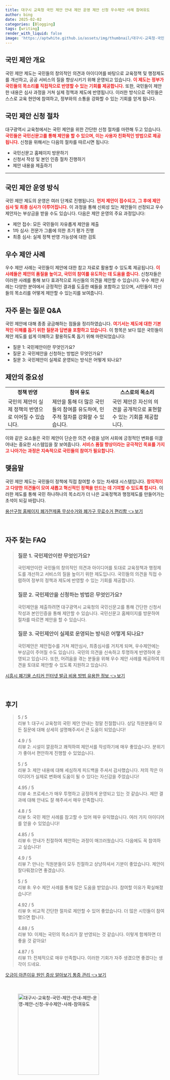 ```yaml
---
title: 대구시 교육청 국민 제안 안내 제안 운영 제안 신청 우수제안 사례 참여유도
author: bing
date: 2025-02-02
categories: [Blogging]
tags: [writing]
render_with_liquid: false
image: 'https://aptwhite.github.io/assets/img/thumbnail/대구시-교육청-국민-제안-안내-제안-운영-제안-신청-우수제안-사례-참여유도.webp'
---
```



<h2 id='국민 제안 개요'>국민 제안 개요</h2>

<p>국민 제안 제도는 국민들의 창의적인 의견과 아이디어를 바탕으로 교육정책 및 행정제도를 개선하고, 공공 서비스의 질을 향상시키기 위해 운영되고 있습니다. <b><span style="color: #ee2323;">이 제도는 정부가 국민들의 목소리를 직접적으로 반영할 수 있는 기회를 제공합니다.</span></b> 또한, 국민들이 제안한 내용은 심사 과정을 거쳐 실제 정책과 제도에 반영됩니다. 이러한 방식으로 국민들은 스스로 교육 현안에 참여하고, 정부와의 소통을 강화할 수 있는 기회를 얻게 됩니다.</p>

<h2 id='국민 제안 신청 절차'>국민 제안 신청 절차</h2>

<p>대구광역시 교육청에서는 국민 제안을 위한 간단한 신청 절차를 마련해 두고 있습니다. <b><span style="color: #ee2323;">국민들은 국민신문고를 통해 제안을 할 수 있으며, 이는 사용자 친화적인 방법으로 제공됩니다.</span></b> 신청을 위해서는 다음의 절차를 따르시면 됩니다:</p>

<ul>
    <li>국민신문고 홈페이지 방문하기</li>
    <li>신청서 작성 및 본인 인증 절차 진행하기</li>
    <li>제안 내용을 제출하기</li>
</ul>

<hr />

<h2 id='국민 제안 운영 방식'>국민 제안 운영 방식</h2>

<p>국민 제안 제도의 운영은 여러 단계로 진행됩니다. <b><span style="color: #ee2323;">먼저 제안이 접수되고, 그 후에 제안 심사 및 최종 심사가 이루어집니다.</span></b> 이 과정을 통해 신뢰성 있는 제안들이 선정되고 우수 제안자는 부상금을 받을 수도 있습니다. 다음은 제안 운영의 주요 과정입니다:</p>

<ul>
    <li>제안 접수: 모든 국민들이 자유롭게 제안을 제출</li>
    <li>1차 심사: 전문가 그룹에 의한 초기 평가 진행</li>
    <li>최종 심사: 실제 정책 반영 가능성에 대한 검토</li>
</ul>

<h2 id='우수 제안 사례'>우수 제안 사례</h2>

<p>우수 제안 사례는 국민들이 제안에 대한 참고 자료로 활용할 수 있도록 제공됩니다. <b><span style="color: #ee2323;">이 사례들은 제안의 품질을 높이고, 국민의 참여를 유도하는 데 도움을 줍니다.</span></b> 신청자들은 이러한 사례를 통해 보다 효과적으로 자신들의 의견을 제안할 수 있습니다. 우수 제안 사례는 다양한 분야에서 긍정적인 결과를 도출한 예들을 포함하고 있으며, 시민들이 자신들의 목소리를 어떻게 제안할 수 있는지를 보여줍니다.</p>

<h2 id='FAQ'>자주 묻는 질문 Q&A</h2>

<p>국민 제안에 대해 종종 궁금해하는 점들을 정리하였습니다. <b><span style="color: #ee2323;">여기서는 제도에 대한 기본적인 이해를 돕기 위한 질문과 답변을 포함하고 있습니다.</span></b> 이 항목은 보다 많은 국민들이 제안 제도를 쉽게 이해하고 활용하도록 돕기 위해 마련되었습니다:</p>

<ul>
    <li>질문 1: 국민제안이란 무엇인가요?</li>
    <li>질문 2: 국민제안을 신청하는 방법은 무엇인가요?</li>
    <li>질문 3: 국민제안이 실제로 운영되는 방식은 어떻게 되나요?</li>
</ul>

<h2 id='제안의 중요성'>제안의 중요성</h2>

<table>
    <tr>
        <td style="text-align: center; height: 17px;"><b>정책 반영</b></td>
        <td style="text-align: center; height: 17px;"><b>참여 유도</b></td>
        <td style="text-align: center; height: 17px;"><b>스스로의 목소리</b></td>
    </tr>
    <tr>
        <td>국민의 제안이 실제 정책의 반영으로 이어질 수 있습니다.</td>
        <td>제안을 통해 더 많은 국민들의 참여를 유도하여, 민주적 절차를 강화할 수 있습니다.</td>
        <td>국민 제안은 자신의 의견을 공개적으로 표현할 수 있는 기회를 제공합니다.</td>
    </tr>
</table>

<p>이와 같은 요소들은 국민 제안이 단순한 의견 수렴을 넘어 사회에 긍정적인 변화를 이끌어내는 중요한 시스템임을 잘 보여줍니다. <b><span style="color: #ee2323;">서비스 품질 향상이라는 궁극적인 목표를 가지고 나아가는 과정은 지속적으로 국민들의 참여가 필요합니다.</span></b></p>

<h2 id='맺음말'>맺음말</h2>

<p>국민 제안 제도는 국민들이 정책에 직접 참여할 수 있는 차세대 시스템입니다. <b><span style="color: #ee2323;">창의적이고 다양한 의견들이 모여 새롭고 혁신적인 정책을 만드는 데 기여할 수 있도록 합시다.</span></b> 이러한 제도를 통해 국민 하나하나의 목소리가 더 나은 교육정책과 행정제도를 만들어가는 초석이 되길 바랍니다.</p>


<p><a class="click-button" title="용산구청 홈페이지 폐가전제품 무상수거와 폐가구 무료수거 편리함" href="https://aptwhite.github.io/posts/%EC%9A%A9%EC%82%B0%EA%B5%AC%EC%B2%AD-%ED%99%88%ED%8E%98%EC%9D%B4%EC%A7%80-%ED%8F%90%EA%B0%80%EC%A0%84%EC%A0%9C%ED%92%88-%EB%AC%B4%EC%83%81%EC%88%98%EA%B1%B0%EC%99%80-%ED%8F%90%EA%B0%80%EA%B5%AC-%EB%AC%B4%EB%A3%8C%EC%88%98%EA%B1%B0-%ED%8E%B8%EB%A6%AC%ED%95%A8/" rel="dofollow">용산구청 홈페이지 폐가전제품 무상수거와 폐가구 무료수거 편리함 👈 보기</a></p><br>
<h2 id='자주_찾는_FAQ'>자주 찾는 FAQ</h2>
<div itemscope="" itemtype="https://schema.org/FAQPage">
    <blockquote>
        <div itemscope="" itemprop="mainEntity" itemtype="https://schema.org/Question">
            <h3 itemprop="name">질문 1. 국민제안이란 무엇인가요?</h3>
            <div itemscope="" itemprop="acceptedAnswer" itemtype="https://schema.org/Answer">
                <span itemprop="text">
                    <p>국민제안이란 국민들의 창의적인 의견과 아이디어를 토대로 교육정책과 행정제도를 개선하고 서비스의 질을 높이기 위한 제도입니다. 국민들의 의견을 직접 수렴하여 정부의 정책과 제도에 반영할 수 있는 기회를 제공합니다.</p>
                </span>
            </div>
        </div>
        <div itemscope="" itemprop="mainEntity" itemtype="https://schema.org/Question">
            <h3 itemprop="name">질문 2. 국민제안을 신청하는 방법은 무엇인가요?</h3>
            <div itemscope="" itemprop="acceptedAnswer" itemtype="https://schema.org/Answer">
                <span itemprop="text">
                    <p>국민제안을 제출하려면 대구광역시 교육청의 국민신문고를 통해 간단한 신청서 작성과 본인인증을 통해 제안할 수 있습니다. 국민신문고 홈페이지를 방문하여 절차를 따르면 제안을 할 수 있습니다.</p>
                </span>
            </div>
        </div>
        <div itemscope="" itemprop="mainEntity" itemtype="https://schema.org/Question">
            <h3 itemprop="name">질문 3. 국민제안이 실제로 운영되는 방식은 어떻게 되나요?</h3>
            <div itemscope="" itemprop="acceptedAnswer" itemtype="https://schema.org/Answer">
                <span itemprop="text">
                    <p>국민제안은 제안접수를 거쳐 제안심사, 최종심사를 거치게 되며, 우수제안에는 부상금이 주어질 수도 있습니다. 국민의 의견을 신속하고 투명하게 반영하여 운영되고 있습니다. 또한, 어려움을 겪는 분들을 위해 우수 제안 사례를 제공하여 의견을 토대로 제안할 수 있도록 지원하고 있습니다.</p>
                </span>
            </div>
        </div>
    </blockquote>
</div>
<p><a class="click-button" title="시흥시 폐기물 스티커 인터넷 발급 비용 방법 유용한 정보" href="https://aptwhite.github.io/posts/%EC%8B%9C%ED%9D%A5%EC%8B%9C-%ED%8F%90%EA%B8%B0%EB%AC%BC-%EC%8A%A4%ED%8B%B0%EC%BB%A4-%EC%9D%B8%ED%84%B0%EB%84%B7-%EB%B0%9C%EA%B8%89-%EB%B9%84%EC%9A%A9-%EB%B0%A9%EB%B2%95-%EC%9C%A0%EC%9A%A9%ED%95%9C-%EC%A0%95%EB%B3%B4/" rel="dofollow">시흥시 폐기물 스티커 인터넷 발급 비용 방법 유용한 정보 👈 보기</a></p><br>
<h2 id='후기'>후기</h2>
<div itemscope itemtype="https://schema.org/Product">
  <blockquote>
  <div itemprop="review" itemscope itemtype="https://schema.org/Review">
      <div itemprop="reviewRating" itemscope itemtype="https://schema.org/Rating"> <span itemprop="ratingValue">5</span> / <span itemprop="bestRating">5</span> </div>
      <span itemprop="reviewBody">리뷰 1: 대구시 교육청의 국민 제안 안내는 정말 친절합니다. 상담 직원분들이 모든 질문에 대해 상세히 설명해주셔서 큰 도움이 되었습니다!</span>
  </div>
  <br>
  <div itemprop="review" itemscope itemtype="https://schema.org/Review">
      <div itemprop="reviewRating" itemscope itemtype="https://schema.org/Rating"> <span itemprop="ratingValue">4.9</span> / <span itemprop="bestRating">5</span> </div>
      <span itemprop="reviewBody">리뷰 2: 시설이 깔끔하고 쾌적하여 제안서를 작성하기에 매우 좋았습니다. 분위기가 좋아서 편안하게 진행할 수 있었습니다.</span>
  </div>
  <br>
  <div itemprop="review" itemscope itemtype="https://schema.org/Review">
      <div itemprop="reviewRating" itemscope itemtype="https://schema.org/Rating"> <span itemprop="ratingValue">5</span> / <span itemprop="bestRating">5</span> </div>
      <span itemprop="reviewBody">리뷰 3: 제안 내용에 대해 세심하게 피드백을 주셔서 감사했습니다. 저의 작은 아이디어가 실제로 변화에 도움이 될 수 있다는 자신감을 주었습니다!</span>
  </div>
  <br>
  <div itemprop="review" itemscope itemtype="https://schema.org/Review">
      <div itemprop="reviewRating" itemscope itemtype="https://schema.org/Rating"> <span itemprop="ratingValue">4.95</span> / <span itemprop="bestRating">5</span> </div>
      <span itemprop="reviewBody">리뷰 4: 프로세스가 매우 투명하고 공정하게 운영되고 있는 것 같습니다. 제안 결과에 대해 안내도 잘 해주셔서 매우 만족합니다.</span>
  </div>
  <br>
  <div itemprop="review" itemscope itemtype="https://schema.org/Review">
      <div itemprop="reviewRating" itemscope itemtype="https://schema.org/Rating"> <span itemprop="ratingValue">4.8</span> / <span itemprop="bestRating">5</span> </div>
      <span itemprop="reviewBody">리뷰 5: 국민 제안 사례를 참고할 수 있어 매우 유익했습니다. 여러 가지 아이디어를 얻을 수 있었습니다!</span>
  </div>
  <br>
  <div itemprop="review" itemscope itemtype="https://schema.org/Review">
      <div itemprop="reviewRating" itemscope itemtype="https://schema.org/Rating"> <span itemprop="ratingValue">4.85</span> / <span itemprop="bestRating">5</span> </div>
      <span itemprop="reviewBody">리뷰 6: 안내가 친절하여 제안하는 과정이 매끄러웠습니다. 다음에도 꼭 참여하고 싶습니다!</span>
  </div>
  <br>
  <div itemprop="review" itemscope itemtype="https://schema.org/Review">
      <div itemprop="reviewRating" itemscope itemtype="https://schema.org/Rating"> <span itemprop="ratingValue">4.9</span> / <span itemprop="bestRating">5</span> </div>
      <span itemprop="reviewBody">리뷰 7: 만나는 직원분들이 모두 친절하고 상냥하셔서 기분이 좋았습니다. 제안이 잘다뤄졌으면 좋겠습니다.</span>
  </div>
  <br>
  <div itemprop="review" itemscope itemtype="https://schema.org/Review">
      <div itemprop="reviewRating" itemscope itemtype="https://schema.org/Rating"> <span itemprop="ratingValue">5</span> / <span itemprop="bestRating">5</span> </div>
      <span itemprop="reviewBody">리뷰 8: 우수 제안 사례를 통해 많은 도움을 받았습니다. 참여할 이유가 확실해졌습니다!</span>
  </div>
  <br>
  <div itemprop="review" itemscope itemtype="https://schema.org/Review">
      <div itemprop="reviewRating" itemscope itemtype="https://schema.org/Rating"> <span itemprop="ratingValue">4.92</span> / <span itemprop="bestRating">5</span> </div>
      <span itemprop="reviewBody">리뷰 9: 비교적 간단한 절차로 제안할 수 있어 좋았습니다. 더 많은 시민들이 참여했으면 합니다.</span>
  </div>
  <br>
  <div itemprop="review" itemscope itemtype="https://schema.org/Review">
      <div itemprop="reviewRating" itemscope itemtype="https://schema.org/Rating"> <span itemprop="ratingValue">4.88</span> / <span itemprop="bestRating">5</span> </div>
      <span itemprop="reviewBody">리뷰 10: 이제는 국민의 목소리가 잘 반영되는 것 같습니다. 이렇게 함께하면 더 좋을 것 같아요!</span>
  </div>
  <br>
  <div itemprop="review" itemscope itemtype="https://schema.org/Review">
      <div itemprop="reviewRating" itemscope itemtype="https://schema.org/Rating"> <span itemprop="ratingValue">4.87</span> / <span itemprop="bestRating">5</span> </div>
      <span itemprop="reviewBody">리뷰 11: 전체적으로 매우 만족합니다. 이러한 기회가 자주 생겼으면 좋겠다는 생각이 드네요.</span>
  </div>
  </blockquote>
</div>
<p><a class="click-button" title="오금이 아픈이유 원인 증상 알아보기 통증 관리" href="https://aptwhite.github.io/posts/%EC%98%A4%EA%B8%88%EC%9D%B4-%EC%95%84%ED%94%88%EC%9D%B4%EC%9C%A0-%EC%9B%90%EC%9D%B8-%EC%A6%9D%EC%83%81-%EC%95%8C%EC%95%84%EB%B3%B4%EA%B8%B0-%ED%86%B5%EC%A6%9D-%EA%B4%80%EB%A6%AC/" rel="dofollow">오금이 아픈이유 원인 증상 알아보기 통증 관리 👈 보기</a></p><br>
<figure class="image"><img src="https://aptwhite.github.io/assets/img/thumbnail/대구시-교육청-국민-제안-안내-제안-운영-제안-신청-우수제안-사례-참여유도.webp" alt="대구시-교육청-국민-제안-안내-제안-운영-제안-신청-우수제안-사례-참여유도" width="256" height="256"></figure>
